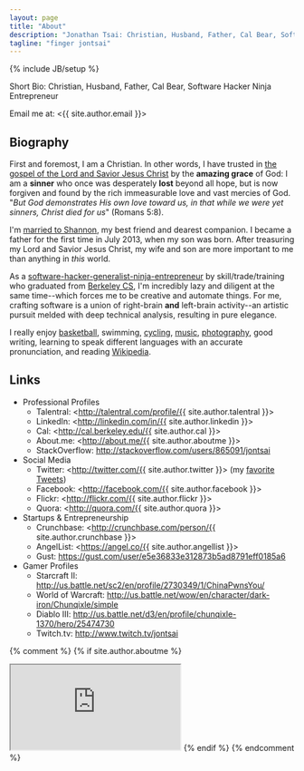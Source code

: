 ```yaml
---
layout: page
title: "About"
description: "Jonathan Tsai: Christian, Husband, Father, Cal Bear, Software Hacker Ninja Entrepreneur. Based out of Silicon Valley, CA."
tagline: "finger jontsai"
---
```

{% include JB/setup %}

Short Bio: Christian, Husband, Father, Cal Bear, Software Hacker Ninja Entrepreneur

Email me at: <{{ site.author.email }}>

## Biography ##

First and foremost, I am a Christian. In other words, I have trusted in <a href="http://www.aweandreverence.com/gospel/what-is-the-gospel/248" target="_blank">the gospel of the Lord and Savior Jesus Christ</a> by the <strong>amazing grace</strong> of God: I am a <strong>sinner</strong> who once was desperately <strong>lost</strong> beyond all hope, but is now forgiven and found by the rich immeasurable love and vast mercies of God. "<em>But God demonstrates His own love toward us, in that while we were yet sinners, Christ died for us</em>" (Romans 5:8).

I'm <a href="http://jands2011.com" target="_blank">married to Shannon</a>, my best friend and dearest companion. I became a father for the first time in July 2013, when my son was born. After treasuring my Lord and Savior Jesus Christ, my wife and son are more important to me than anything in <em>this</em> world.

As a <a href="http://talentral.com/profile/jontsai" target="_blank">software-hacker-generalist-ninja-entrepreneur</a> by skill/trade/training who graduated from <a href="https://cal.berkeley.edu/jontsai" target="_blank">Berkeley CS</a>, I'm incredibly lazy and diligent at the same time--which forces me to be creative and automate things. For me, crafting software is a union of right-brain <strong>and</strong> left-brain activity--an artistic pursuit melded with deep technical analysis, resulting in pure elegance.

I really enjoy <a href="http://pkkup.com/profile/jontsai" target="_blank">basketball</a>, swimming, <a href="http://www.strava.com/athletes/jontsai" target="_blank">cycling</a>, <a href="https://soundcloud.com/jontsai" target="_blank">music</a>, <a href="http://flickr.com/jontsai8601" target="_blank">photography</a>, good writing, learning to speak different languages with an accurate pronunciation, and reading <a href="http://en.wikipedia.org/wiki/Special:Random" target="_blank">Wikipedia</a>.

## Links ##

* Professional Profiles
  * Talentral: <http://talentral.com/profile/{{ site.author.talentral }}>
  * LinkedIn: <http://linkedin.com/in/{{ site.author.linkedin }}>
  * Cal: <http://cal.berkeley.edu/{{ site.author.cal }}>
  * About.me: <http://about.me/{{ site.author.aboutme }}>
  * StackOverflow: <http://stackoverflow.com/users/865091/jontsai>
* Social Media
  * Twitter: <http://twitter.com/{{ site.author.twitter }}> (my <a href="/tweets.html">favorite Tweets</a>)
  * Facebook: <http://facebook.com/{{ site.author.facebook }}>
  * Flickr: <http://flickr.com/{{ site.author.flickr }}>
  * Quora: <http://quora.com/{{ site.author.quora }}>
* Startups & Entrepreneurship
  * Crunchbase: <http://crunchbase.com/person/{{ site.author.crunchbase }}>
  * AngelList: <https://angel.co/{{ site.author.angellist }}>
  * Gust: <https://gust.com/user/e5e36833e312873b5ad8791eff0185a6>
* Gamer Profiles
  * Starcraft II: <http://us.battle.net/sc2/en/profile/2730349/1/ChinaPwnsYou/>
  * World of Warcraft: <http://us.battle.net/wow/en/character/dark-iron/Chunqixle/simple>
  * Diablo III: <http://us.battle.net/d3/en/profile/chunqixle-1370/hero/25474730>
  * Twitch.tv: <http://www.twitch.tv/jontsai>

{% comment %}
{% if site.author.aboutme %}
<iframe id="about_iframe" src="http://about.me/{{ site.author.aboutme }}"></iframe>
{% endif %}
{% endcomment %}
